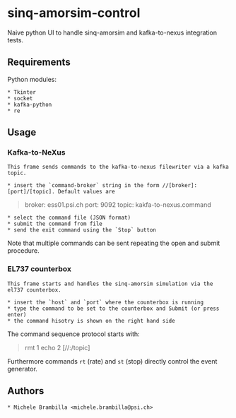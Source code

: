 # sinq-amorsim-control

Naive python UI to handle sinq-amorsim and kafka-to-nexus integration tests.

## Requirements

Python modules:

	* Tkinter
	* socket
	* kafka-python
	* re

## Usage

### Kafka-to-NeXus
	This frame sends commands to the kafka-to-nexus filewriter via a kafka topic.

	* insert the `command-broker` string in the form //[broker]:[port]/[topic]. Default values are

> broker: ess01.psi.ch
> port: 9092
> topic: kakfa-to-nexus.command
	
	* select the command file (JSON format)
	* submit the command from file
	* send the exit command using the `Stop` button
	
Note that multiple commands can be sent repeating the open and submit procedure.

### EL737 counterbox
	This frame starts and handles the sinq-amorsim simulation via the el737 counterbox.
	
	* insert the `host` and `port` where the counterbox is running
	* type the command to be set to the counterbox and Submit (or press enter)
	* the command hisotry is shown on the right hand side
	
The command sequence protocol starts with:

> rmt 1
> echo 2 [//<broker address>:<port>/topic]

Furthermore commands `rt` (rate) and `st` (stop) directly control the event generator.

## Authors
	
	* Michele Brambilla <michele.brambilla@psi.ch>

